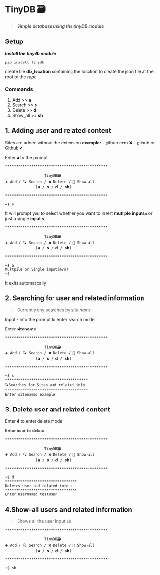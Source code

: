 # TinyDB 🗃️

> ***Simple database using the **tinyDB** module***

## Setup
***Install the tinydb module*** 

```
pip install tinydb
```
create file **db_location** containing the location to create the json file at the root of the *repo*

### Commands
1. Add >> **a**
2. Search >> **s**
3. Delete >> **d**
4. Show_all >> **sh**

## 1. Adding user and related content
Sites are added without the extension
**example:**
    - github.com ❌
    - github or Github ✔
    
Enter **a** to the prompt
```
***********************************************

                  TinyDB🗃️
➕ Add / 🔍 Search / ❌ Delete / 👀 Show-all
              (𝗮 / 𝘀 / 𝗱 / 𝘀𝗵)

***********************************************

~$ a
```


It will prompt you to select whether you want to insert **mutliple inputs`m`** or just a single **input `s`**
```
***********************************************

                  TinyDB🗃️
➕ Add / 🔍 Search / ❌ Delete / 👀 Show-all
              (𝗮 / 𝘀 / 𝗱 / 𝘀𝗵)

***********************************************

~$ a
Multpile or Single input(m/s)
~$
```

It exits automatically

## 2. Searching for user and related information
> Currently ony searches by *site name*

Input `s` into the prompt to enter search mode.


Enter **sitename**
```
***********************************************

                  TinyDB🗃️
➕ Add / 🔍 Search / ❌ Delete / 👀 Show-all
              (𝗮 / 𝘀 / 𝗱 / 𝘀𝗵)

***********************************************

~$ s
**************************************
🔍Searches for Sites and related info
**************************************
Enter sitename: example

```

## 3. Delete user and related content

Enter **d** to enter delete mode

Enter user to delete 

```
***********************************************

                  TinyDB🗃️
➕ Add / 🔍 Search / ❌ Delete / 👀 Show-all
              (𝗮 / 𝘀 / 𝗱 / 𝘀𝗵)

***********************************************

~$ d
*********************************
Deletes user and related info 💀
*********************************
Enter username: testUser
```

## 4.Show-all users and related information
> Shows all the user
Input `sh`
```
***********************************************

                  TinyDB🗃️
➕ Add / 🔍 Search / ❌ Delete / 👀 Show-all
              (𝗮 / 𝘀 / 𝗱 / 𝘀𝗵)

***********************************************

~$ sh

```
